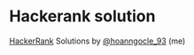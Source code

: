 # Hackerank solution


[HackerRank](https://hackerrank.com/) Solutions by [@hoanngocle_93](https://www.hackerrank.com/hoanngocle_93) (me)